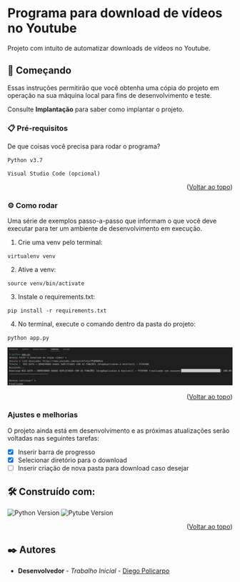 <div id="top"></div>

# Programa para download de vídeos no Youtube

Projeto com intuito de automatizar downloads de vídeos no Youtube.

## 🚀 Começando

Essas instruções permitirão que você obtenha uma cópia do projeto em operação na sua máquina local para fins de desenvolvimento e teste.

Consulte **Implantação** para saber como implantar o projeto.

### 📋 Pré-requisitos

De que coisas você precisa para rodar o programa?

```
Python v3.7
```
```
Visual Studio Code (opcional)
```

<p align="right">(<a href="#top">Voltar ao topo</a>)</p>

### ⚙️ Como rodar

Uma série de exemplos passo-a-passo que informam o que você deve executar para ter um ambiente de desenvolvimento em execução.

1. Crie uma venv pelo terminal:
```
virtualenv venv
```
2. Ative a venv:
```
source venv/bin/activate
```
3. Instale o requirements.txt:
```
pip install -r requirements.txt
```
4. No terminal, execute o comando dentro da pasta do projeto:
```
python app.py
```
![Tela do terminal com o download realizado](img/print-terminal-finalizado.png)

<p align="right">(<a href="#top">Voltar ao topo</a>)</p>

### Ajustes e melhorias

O projeto ainda está em desenvolvimento e as próximas atualizações serão voltadas nas seguintes tarefas:

- [x] Inserir barra de progresso
- [x] Selecionar diretório para o download
- [ ] Inserir criação de nova pasta para download caso desejar

## 🛠️ Construído com:

![Python Version](https://img.shields.io/static/v1?label=Python&message=3.7&color=green?link=https://www.python.org/)
![Pytube Version](https://img.shields.io/static/v1?label=Pytube&message=12.1.0&color=red?link=https://pytube.io/en/latest/)

<p align="right">(<a href="#top">Voltar ao topo</a>)</p>

## ✒️ Autores

* **Desenvolvedor** - *Trabalho Inicial* - [Diego Policarpo](https://github.com/PolicarpoDi)

